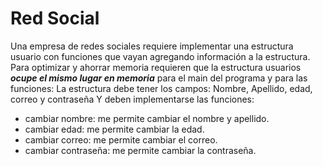 # Red Social

Una empresa de redes sociales requiere implementar una estructura usuario con funciones que vayan agregando información a la estructura. 
Para optimizar y ahorrar memoria requieren que la estructura usuarios ***ocupe el mismo lugar en memoria*** para el main del programa y para las funciones:
La estructura debe tener los campos: Nombre, Apellido, edad, correo y contraseña
Y deben implementarse las funciones:
- cambiar nombre: me permite cambiar el nombre y apellido.
- cambiar edad: me permite cambiar la edad.
- cambiar correo: me permite cambiar el correo.
- cambiar contraseña: me permite cambiar la contraseña.

